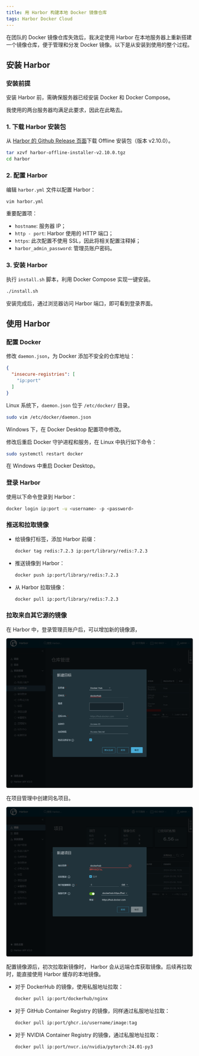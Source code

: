 ```yaml
---
title: 用 Harbor 构建本地 Docker 镜像仓库
tags: Harbor Docker Cloud
---
```



在团队的 Docker 镜像仓库失效后，我决定使用 Harbor 在本地服务器上重新搭建一个镜像仓库，便于管理和分发 Docker 镜像。以下是从安装到使用的整个过程。


## 安装 Harbor

### 安装前提

安装 Harbor 前，需确保服务器已经安装 Docker 和 Docker Compose。

我使用的两台服务器均满足此要求，因此在此略去。

### 1. 下载 Harbor 安装包

从 [Harbor 的 Github Release 页面](https://goharbor.io/docs/2.10.0/)下载 Offline 安装包（版本 v2.10.0）。

```sh
tar xzvf harbor-offline-installer-v2.10.0.tgz
cd harbor
```

### 2. 配置 Harbor

编辑 `harbor.yml` 文件以配置 Harbor：

```sh
vim harbor.yml
```

重要配置项：

- `hostname`: 服务器 IP；
- `http - port`: Harbor 使用的 HTTP 端口；
- `https`: 此次配置不使用 SSL，因此将相关配置注释掉；
- `harbor_admin_password`: 管理员账户密码。

### 3. 安装 Harbor

执行 `install.sh` 脚本，利用 Docker Compose 实现一键安装。

```sh
./install.sh
```

安装完成后，通过浏览器访问 Harbor 端口，即可看到登录界面。

## 使用 Harbor

### 配置 Docker

修改 `daemon.json`，为 Docker 添加不安全的仓库地址：

```json
{
  "insecure-registries": [
    "ip:port"
  ]
}
```

Linux 系统下，`daemon.json` 位于 `/etc/docker/` 目录。

```sh
sudo vim /etc/docker/daemon.json
```

Windows 下，在 Docker Desktop 配置项中修改。

修改后重启 Docker 守护进程和服务，在 Linux 中执行如下命令：

```sh
sudo systemctl restart docker
```

在 Windows 中重启 Docker Desktop。

### 登录 Harbor

使用以下命令登录到 Harbor：

```sh
docker login ip:port -u <username> -p <password>
```

### 推送和拉取镜像

- 给镜像打标签，添加 Harbor 前缀：

  ```sh
  docker tag redis:7.2.3 ip:port/library/redis:7.2.3
  ```

- 推送镜像到 Harbor：

  ```sh
  docker push ip:port/library/redis:7.2.3
  ```

- 从 Harbor 拉取镜像：

  ```sh
  docker pull ip:port/library/redis:7.2.3
  ```

### 拉取来自其它源的镜像

在 Harbor 中，登录管理员账户后，可以增加新的镜像源，

![](../assets/images/0311-harbar-创建仓库.png)

在项目管理中创建同名项目。

![](../assets/images/0311-harbar-创建项目.png)

配置镜像源后，初次拉取新镜像时， Harbor 会从远端仓库获取镜像。后续再拉取时，能直接使用 Harbor 缓存的本地镜像。

- 对于 DockerHub 的镜像，使用私服地址拉取：

  ```sh
  docker pull ip:port/dockerhub/nginx
  ```

- 对于 GitHub Container Registry 的镜像，同样通过私服地址拉取：

  ```sh
  docker pull ip:port/ghcr.io/username/image:tag
  ```

- 对于 NVIDIA Container Registry 的镜像，通过私服地址拉取：

  ```sh
  docker pull ip:port/nvcr.io/nvidia/pytorch:24.01-py3
  ```

